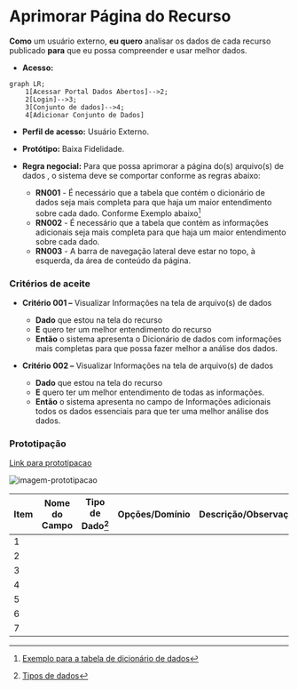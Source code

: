 # Aprimorar Página do Recurso

**Como** um usuário externo, **eu quero** analisar os dados de cada recurso publicado **para** que eu possa compreender e usar melhor dados.

- **Acesso:** 

```mermaid
graph LR;
    1[Acessar Portal Dados Abertos]-->2;
    2[Login]-->3;
    3[Conjunto de dados]-->4;
    4[Adicionar Conjunto de Dados]
```

- **Perfil de acesso:** Usuário Externo.
- **Protótipo:** Baixa Fidelidade.

- **Regra negocial:** Para que possa aprimorar a página do(s) arquivo(s) de dados , o sistema deve se comportar conforme as regras abaixo:
	- **RN001** - É necessário que a tabela que contém o dicionário de dados seja mais completa para que haja um maior entendimento sobre cada dado. Conforme Exemplo abaixo[^1]
	- **RN002** - É necessário que a tabela que contém as informações adicionais seja mais completa para que haja um maior entendimento sobre cada dado.
	- **RN003** - A barra de navegação lateral deve estar no topo, à esquerda, da área de conteúdo da página.  

### Critérios de aceite

- **Critério 001 –** Visualizar Informações na tela de arquivo(s) de dados
	- **Dado**  que estou na tela do recurso
	- **E** quero ter um melhor entendimento do recurso
	- **Então** o sistema apresenta o Dicionário de dados com informações mais completas para que possa fazer melhor a análise dos dados. 

- **Critério 002 –** Visualizar Informações na tela de arquivo(s) de dados
	- **Dado**  que estou na tela do recurso
	- **E** quero ter um melhor entendimento de todas as informações. 
	- **Então** o sistema apresenta no campo de Informações adicionais todos os dados essenciais para que ter uma melhor análise dos dados. 

### Prototipação

[Link para prototipacao](https://www.figma.com/proto/X0SZVAiL6Auf6pqssoewnn/SEPLAG-CKAN?node-id=2%3A387&scaling=min-zoom&page-id=2%3A387&starting-point-node-id=217%3A1115)

![imagem-prototipacao](/assets/figura_0.png)

| Item |                        Nome do Campo                        | Tipo de Dado[^2] | Opções/Domínio |     Descrição/Observações      |
|------|-------------------------------------------------------------|------------------|----------------|--------------------------------|
|    1 |                  |              |         | 
|    2 |               |               |            | |
|    3 |  |              |             |  |
|    4 |   |               |             |  |
|    5 |                          |                 |            | |
|    6 |   |               |             |  |	
|    7 |   |             |           |  |

[^1]: [Exemplo para a tabela de dicionário de dados](https://www.getdbt.com/mrr-playbook/#!/model/model.acme.customer_churn_month)
[^2]: [Tipos de dados](../modelos/tipos_dado_formulario_html.md)

